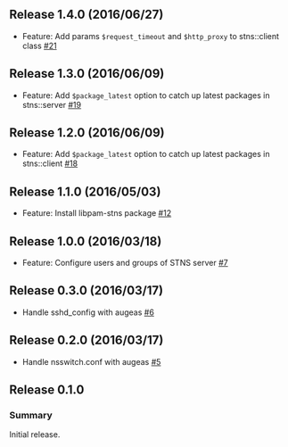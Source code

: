 Release 1.4.0 (2016/06/27)
---

- Feature: Add params `$request_timeout` and `$http_proxy` to stns::client class [#21](https://github.com/STNS/puppet-stns/pull/21)

Release 1.3.0 (2016/06/09)
---

- Feature: Add `$package_latest` option to catch up latest packages in stns::server [#19](https://github.com/STNS/puppet-stns/pull/19)

Release 1.2.0 (2016/06/09)
---

- Feature: Add `$package_latest` option to catch up latest packages in stns::client [#18](https://github.com/STNS/puppet-stns/pull/18)

Release 1.1.0 (2016/05/03)
---

- Feature: Install libpam-stns package [#12](https://github.com/STNS/puppet-stns/pull/12)

Release 1.0.0 (2016/03/18)
---

- Feature: Configure users and groups of STNS server [#7](https://github.com/STNS/puppet-stns/pull/7)

Release 0.3.0 (2016/03/17)
---

- Handle sshd\_config with augeas [#6](https://github.com/STNS/puppet-stns/pull/6)

Release 0.2.0 (2016/03/17)
---

- Handle nsswitch.conf with augeas [#5](https://github.com/STNS/puppet-stns/pull/5)

Release 0.1.0
---

### Summary

Initial release.
